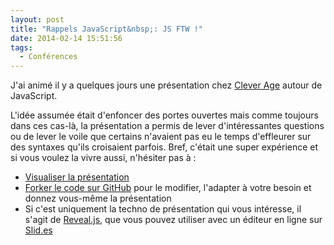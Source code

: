 ```yaml
---
layout: post
title: "Rappels JavaScript&nbsp;: JS FTW !"
date: 2014-02-14 15:51:56
tags:
  - Conférences
---
```


J'ai animé il y a quelques jours une présentation chez [Clever Age](http://www.clever-age.com/fr/) autour de JavaScript.

L'idée assumée était d'enfoncer des portes ouvertes mais comme toujours dans ces cas-là, la présentation a permis de lever d'intéressantes questions ou de lever le voile que certains n'avaient pas eu le temps d'effleurer sur des syntaxes qu'ils croisaient parfois. Bref, c'était une super expérience et si vous voulez la vivre aussi, n'hésiter pas à&nbsp;:

*   [Visualiser la présentation](http://borisschapira.github.io/slides/rappelsJS/)
*   [Forker le code sur GitHub](https://github.com/borisschapira/slides/tree/gh-pages) pour le modifier, l'adapter à votre besoin et donnez vous-même la présentation
*   Si c'est uniquement la techno de présentation qui vous intéresse, il s'agit de [Reveal.js](http://lab.hakim.se/reveal-js/#/), que vous pouvez utiliser avec un éditeur en ligne sur [Slid.es](http://slides.com/)

